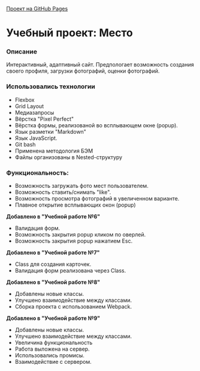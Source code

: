 [Проект на GitHub Pages](https://alexandr-ilin.github.io/mesto/ "Учебная работа №9")
# Учебный проект: Место


### Описание ###

  Интерактивный, адаптивный сайт. Предпологает возможность создания своего профиля, загрузки фотографий, оценки фотографий.

### Использовались технологии ###
  * Flexbox
  * Grid Layout
  * Медиазапросы
  * Вёрстка "Pixel Perfect"
  * Вёрстка формы, реализованой во всплывающем окне (popup).
  * Язык разметки "Markdown"
  * Язык JavaScript.
  * Git bash
  * Применена методология БЭМ
  * Файлы организованы в Nested-структуру

### Функциональность: ###
  * Возможность загружать фото мест пользователем.
  * Возможность ставить/снимать "like".
  * Возможность просмотра фотографий в увеличенном варианте.
  * Плавное открытие всплывающих окон (popup)
  
**Добавлено в "Учебной работе №6"**
  * Валидация форм.
  * Возможность закрытия popup кликом по оверлей.
  * Возможность закрытия popup нажатием Esc.
  
**Добавлено в "Учебной работе №7"**
  * Class для создания карточек.
  * Валидация форм реализована через Class.

**Добавлено в "Учебной работе №8"**
* Добавлены новые классы.
* Улучшено взаимодействие между классами.
* Сборка проекта с использованием Webpack.

**Добавлено в "Учебной работе №9"**
* Добавлены новые классы.
* Улучшено взаимодействие между классами.
* Увеличина функциональность
* Работа выложена на сервер.
* Использовались промисы.
* Взаимодействие с сервером.

